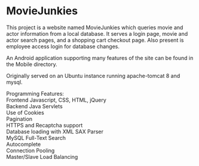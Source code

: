 # MovieJunkies
This project is a website named MovieJunkies which queries movie and actor information from a local database. It serves a login page, movie and actor search pages, and a shopping cart checkout page. Also present is employee access login for database changes.

An Android application supporting many features of the site can be found in the Mobile directory.

Originally served on an Ubuntu instance running apache-tomcat 8 and mysql.

Programming Features:  
Frontend Javascript, CSS, HTML, jQuery  
Backend Java Servlets  
Use of Cookies  
Pagination  
HTTPS and Recaptcha support  
Database loading with XML SAX Parser  
MySQL Full-Text Search  
Autocomplete  
Connection Pooling  
Master/Slave Load Balancing  

